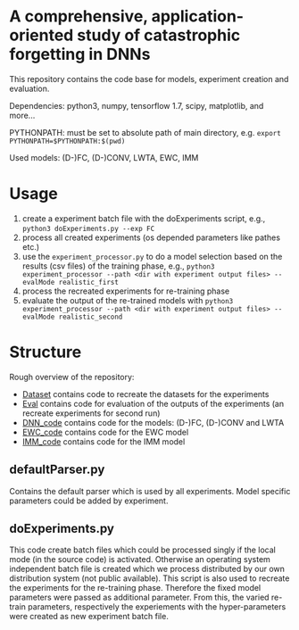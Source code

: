 # A comprehensive, application-oriented study of catastrophic forgetting in DNNs

This repository contains the code base for models, experiment creation and evaluation. 

Dependencies: python3, numpy, tensorflow 1.7, scipy, matplotlib, and more...

PYTHONPATH: must be set to absolute path of main directory, e.g.
`export PYTHONPATH=$PYTHONPATH:$(pwd)`

Used models: (D-)FC, (D-)CONV, LWTA, EWC, IMM


# Usage
1. create a experiment batch file with the doExperiments script, e.g., `python3 doExperiments.py --exp FC`
2. process all created experiments (os depended parameters like pathes etc.)
3. use the `experiment_processor.py` to do a model selection based on the results (csv files) of the training phase, e.g., `python3 experiment_processor --path <dir with experiment output files> --evalMode realistic_first`
4. process the recreated experiments for re-training phase
5. evaluate the output of the re-trained models with `python3 experiment_processor --path <dir with experiment output files> --evalMode realistic_second`

# Structure

Rough overview of the repository:

 * [Dataset](./dataset/README.md) contains code to recreate the datasets for the experiments
 * [Eval](./eval/README.md) contains code for evaluation of the outputs of the experiments (an recreate experiments for second run)
 * [DNN_code](./dnn_code/README.md) contains code for the models: (D-)FC, (D-)CONV and LWTA
 * [EWC_code](./ewc_code/README.md) contains code for the EWC model
 * [IMM_code](./imm_code/README.md) contains code for the IMM model
 
## defaultParser.py

Contains the default parser which is used by all experiments. 
Model specific parameters could be added by experiment.

## doExperiments.py

This code create batch files which could be processed singly if the local mode (in the source code) is activated. 
Otherwise an operating system independent batch file is created which we process distributed by our own distribution system (not public available). 
This script is also used to recreate the experiments for the re-training phase.
Therefore the fixed model parameters were passed as additional parameter.
From this, the varied re-train parameters, respectively the experiements with the hyper-parameters were created as new experiment batch file.   

 
 
 
 
 
 
 
 
 
 
 
 
 
 
 
 
 
 
 
 
 
 
 
 
 
 
 
 
 
 
 
 
 
  
